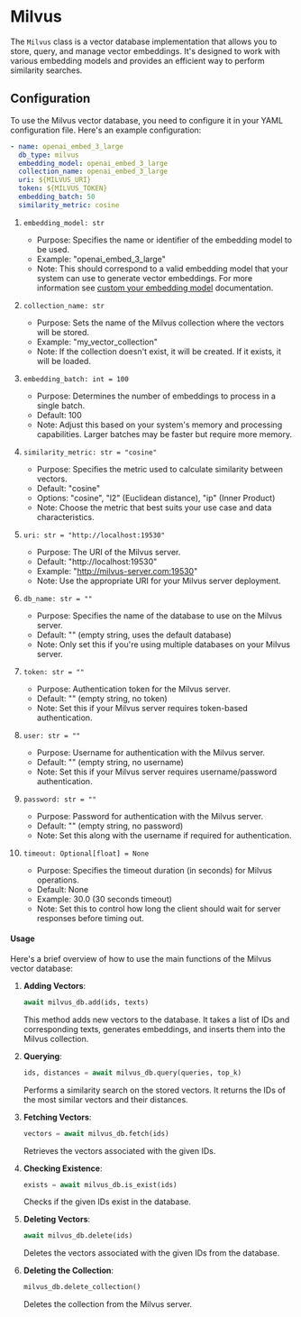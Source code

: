 # Milvus

The `Milvus` class is a vector database implementation that allows you to store, query, and manage vector embeddings. It's designed to work with various embedding models and provides an efficient way to perform similarity searches.

## Configuration

To use the Milvus vector database, you need to configure it in your YAML configuration file. Here's an example configuration:

```yaml
- name: openai_embed_3_large
  db_type: milvus
  embedding_model: openai_embed_3_large
  collection_name: openai_embed_3_large
  uri: ${MILVUS_URI}
  token: ${MILVUS_TOKEN}
  embedding_batch: 50
  similarity_metric: cosine
```

1. `embedding_model: str`
   - Purpose: Specifies the name or identifier of the embedding model to be used.
   - Example: "openai_embed_3_large"
   - Note: This should correspond to a valid embedding model that your system can use to generate vector embeddings. For more information see [custom your embedding model](https://docs.auto-rag.com/local_model.html#configure-the-embedding-model) documentation.

2. `collection_name: str`
   - Purpose: Sets the name of the Milvus collection where the vectors will be stored.
   - Example: "my_vector_collection"
   - Note: If the collection doesn't exist, it will be created. If it exists, it will be loaded.

3. `embedding_batch: int = 100`
   - Purpose: Determines the number of embeddings to process in a single batch.
   - Default: 100
   - Note: Adjust this based on your system's memory and processing capabilities. Larger batches may be faster but require more memory.

4. `similarity_metric: str = "cosine"`
   - Purpose: Specifies the metric used to calculate similarity between vectors.
   - Default: "cosine"
   - Options: "cosine", "l2" (Euclidean distance), "ip" (Inner Product)
   - Note: Choose the metric that best suits your use case and data characteristics.

5. `uri: str = "http://localhost:19530"`
   - Purpose: The URI of the Milvus server.
   - Default: "http://localhost:19530"
   - Example: "http://milvus-server.com:19530"
   - Note: Use the appropriate URI for your Milvus server deployment.

6. `db_name: str = ""`
   - Purpose: Specifies the name of the database to use on the Milvus server.
   - Default: "" (empty string, uses the default database)
   - Note: Only set this if you're using multiple databases on your Milvus server.

7. `token: str = ""`
   - Purpose: Authentication token for the Milvus server.
   - Default: "" (empty string, no token)
   - Note: Set this if your Milvus server requires token-based authentication.

8. `user: str = ""`
   - Purpose: Username for authentication with the Milvus server.
   - Default: "" (empty string, no username)
   - Note: Set this if your Milvus server requires username/password authentication.

9. `password: str = ""`
   - Purpose: Password for authentication with the Milvus server.
   - Default: "" (empty string, no password)
   - Note: Set this along with the username if required for authentication.

10. `timeout: Optional[float] = None`
    - Purpose: Specifies the timeout duration (in seconds) for Milvus operations.
    - Default: None
    - Example: 30.0 (30 seconds timeout)
    - Note: Set this to control how long the client should wait for server responses before timing out.

#### Usage

Here's a brief overview of how to use the main functions of the Milvus vector database:

1. **Adding Vectors**:
   ```python
   await milvus_db.add(ids, texts)
   ```
   This method adds new vectors to the database. It takes a list of IDs and corresponding texts, generates embeddings, and inserts them into the Milvus collection.

2. **Querying**:
   ```python
   ids, distances = await milvus_db.query(queries, top_k)
   ```
   Performs a similarity search on the stored vectors. It returns the IDs of the most similar vectors and their distances.

3. **Fetching Vectors**:
   ```python
   vectors = await milvus_db.fetch(ids)
   ```
   Retrieves the vectors associated with the given IDs.

4. **Checking Existence**:
   ```python
   exists = await milvus_db.is_exist(ids)
   ```
   Checks if the given IDs exist in the database.

5. **Deleting Vectors**:
   ```python
   await milvus_db.delete(ids)
   ```
   Deletes the vectors associated with the given IDs from the database.

6. **Deleting the Collection**:
   ```python
   milvus_db.delete_collection()
   ```
   Deletes the collection from the Milvus server.
